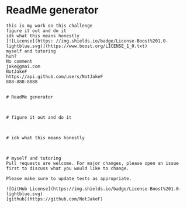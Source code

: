 # ReadMe generator

    this is my work on this challenge
    figure it out and do it
    idk what this means honestly
    [![License](https: //img.shields.io/badge/License-Boost%201.0-lightblue.svg)](https://www.boost.org/LICENSE_1_0.txt)
    myself and tutoring
    huh?
    No comment
    jake@gmai.com
    NotJakeF
    https://api.github.com/users/NotJakeF
    888-888-8888


    # ReadMe generator

   
    
    # figure it out and do it
    
   
    
    # idk what this means honestly
    
   
    
    # myself and tutoring
    Pull requests are welcome. For major changes, please open an issue first to discuss what you would like to change.
    
    Please make sure to update tests as appropriate.
    
    ![GitHub License](https://img.shields.io/badge/License-Boost%201.0-lightblue.svg)
    [github](https://github.com/NotJakeF)


  
